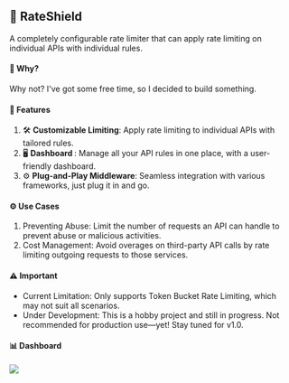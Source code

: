 ## 🚀 RateShield

A completely configurable rate limiter that can apply rate limiting on individual APIs with individual rules.

#### 🎯 Why?

Why not? I've got some free time, so I decided to build something.

#### 🌟 Features

1. 🛠 <b>Customizable Limiting</b>: Apply rate limiting to individual APIs with tailored rules.
2. 🖥️ <b> Dashboard </b>: Manage all your API rules in one place, with a user-friendly dashboard.
3. ⚙️ <b>Plug-and-Play Middleware</b>: Seamless integration with various frameworks, just plug it in and go.

#### ⚙️ Use Cases

1. Preventing Abuse: Limit the number of requests an API can handle to prevent abuse or malicious activities.
2. Cost Management: Avoid overages on third-party API calls by rate limiting outgoing requests to those services.

#### ⚠️ Important

- Current Limitation: Only supports Token Bucket Rate Limiting, which may not suit all scenarios.
- Under Development: This is a hobby project and still in progress. Not recommended for production use—yet! Stay tuned for v1.0.

#### 📊 Dashboard

<img src="https://raw.githubusercontent.com/x-sushant-x/Rate-Shield/main/assets/screenshot.png"></img>

